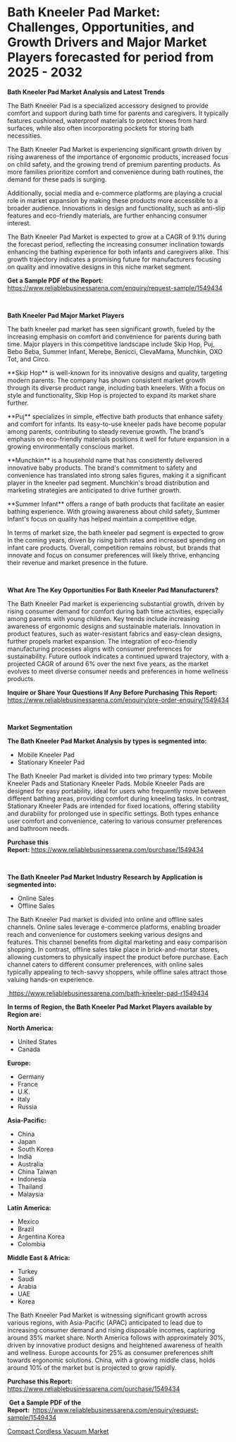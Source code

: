 <p><h1>Bath Kneeler Pad Market: Challenges, Opportunities, and Growth Drivers and Major Market Players forecasted for period from 2025 - 2032</h1></p><p><strong>Bath Kneeler Pad Market Analysis and Latest Trends</strong></p>
<p><p>The Bath Kneeler Pad is a specialized accessory designed to provide comfort and support during bath time for parents and caregivers. It typically features cushioned, waterproof materials to protect knees from hard surfaces, while also often incorporating pockets for storing bath necessities. </p><p>The Bath Kneeler Pad Market is experiencing significant growth driven by rising awareness of the importance of ergonomic products, increased focus on child safety, and the growing trend of premium parenting products. As more families prioritize comfort and convenience during bath routines, the demand for these pads is surging. </p><p>Additionally, social media and e-commerce platforms are playing a crucial role in market expansion by making these products more accessible to a broader audience. Innovations in design and functionality, such as anti-slip features and eco-friendly materials, are further enhancing consumer interest.</p><p>The Bath Kneeler Pad Market is expected to grow at a CAGR of 9.1% during the forecast period, reflecting the increasing consumer inclination towards enhancing the bathing experience for both infants and caregivers alike. This growth trajectory indicates a promising future for manufacturers focusing on quality and innovative designs in this niche market segment.</p></p>
<p><strong>Get a Sample PDF of the Report:&nbsp;</strong> <a href="https://www.reliablebusinessarena.com/enquiry/request-sample/1549434?utm_campaign=2396&utm_medium=2&utm_source=Github&utm_content=ia&utm_term=05042025&utm_id=bath-kneeler-pad">https://www.reliablebusinessarena.com/enquiry/request-sample/1549434</a></p>
<p>&nbsp;</p>
<p><strong>Bath Kneeler Pad Major Market Players</strong></p>
<p><p>The bath kneeler pad market has seen significant growth, fueled by the increasing emphasis on comfort and convenience for parents during bath time. Major players in this competitive landscape include Skip Hop, Puj, Bebo Beba, Summer Infant, Merebe, Benicci, ClevaMama, Munchkin, OXO Tot, and Circo.</p><p>**Skip Hop** is well-known for its innovative designs and quality, targeting modern parents. The company has shown consistent market growth through its diverse product range, including bath kneelers. With a focus on style and functionality, Skip Hop is projected to expand its market share further.</p><p>**Puj** specializes in simple, effective bath products that enhance safety and comfort for infants. Its easy-to-use kneeler pads have become popular among parents, contributing to steady revenue growth. The brand's emphasis on eco-friendly materials positions it well for future expansion in a growing environmentally conscious market.</p><p>**Munchkin** is a household name that has consistently delivered innovative baby products. The brand's commitment to safety and convenience has translated into strong sales figures, making it a significant player in the kneeler pad segment. Munchkin's broad distribution and marketing strategies are anticipated to drive further growth.</p><p>**Summer Infant** offers a range of bath products that facilitate an easier bathing experience. With growing awareness about child safety, Summer Infant's focus on quality has helped maintain a competitive edge.</p><p>In terms of market size, the bath kneeler pad segment is expected to grow in the coming years, driven by rising birth rates and increased spending on infant care products. Overall, competition remains robust, but brands that innovate and focus on consumer preferences will likely thrive, enhancing their revenue and market presence in the future.</p></p>
<p>&nbsp;</p>
<p><strong>What Are The Key Opportunities For Bath Kneeler Pad Manufacturers?</strong></p>
<p><p>The Bath Kneeler Pad market is experiencing substantial growth, driven by rising consumer demand for comfort during bath time activities, especially among parents with young children. Key trends include increasing awareness of ergonomic designs and sustainable materials. Innovation in product features, such as water-resistant fabrics and easy-clean designs, further propels market expansion. The integration of eco-friendly manufacturing processes aligns with consumer preferences for sustainability. Future outlook indicates a continued upward trajectory, with a projected CAGR of around 6% over the next five years, as the market evolves to meet diverse consumer needs and preferences in home wellness products.</p></p>
<p><strong>Inquire or Share Your Questions If Any Before Purchasing This Report:</strong> <a href="https://www.reliablebusinessarena.com/enquiry/pre-order-enquiry/1549434?utm_campaign=2396&utm_medium=2&utm_source=Github&utm_content=ia&utm_term=05042025&utm_id=bath-kneeler-pad">https://www.reliablebusinessarena.com/enquiry/pre-order-enquiry/1549434</a></p>
<p>&nbsp;</p>
<p><strong>Market Segmentation</strong></p>
<p><strong>The Bath Kneeler Pad Market Analysis by types is segmented into:</strong></p>
<p><ul><li>Mobile Kneeler Pad</li><li>Stationary Kneeler Pad</li></ul></p>
<p><p>The Bath Kneeler Pad market is divided into two primary types: Mobile Kneeler Pads and Stationary Kneeler Pads. Mobile Kneeler Pads are designed for easy portability, ideal for users who frequently move between different bathing areas, providing comfort during kneeling tasks. In contrast, Stationary Kneeler Pads are intended for fixed locations, offering stability and durability for prolonged use in specific settings. Both types enhance user comfort and convenience, catering to various consumer preferences and bathroom needs.</p></p>
<p><strong>Purchase this Report:&nbsp;</strong><a href="https://www.reliablebusinessarena.com/purchase/1549434?utm_campaign=2396&utm_medium=2&utm_source=Github&utm_content=ia&utm_term=05042025&utm_id=bath-kneeler-pad">https://www.reliablebusinessarena.com/purchase/1549434</a></p>
<p>&nbsp;</p>
<p><strong>The Bath Kneeler Pad Market Industry Research by Application is segmented into:</strong></p>
<p><ul><li>Online Sales</li><li>Offline Sales</li></ul></p>
<p><p>The Bath Kneeler Pad market is divided into online and offline sales channels. Online sales leverage e-commerce platforms, enabling broader reach and convenience for customers seeking various designs and features. This channel benefits from digital marketing and easy comparison shopping. In contrast, offline sales take place in brick-and-mortar stores, allowing customers to physically inspect the product before purchase. Each channel caters to different consumer preferences, with online sales typically appealing to tech-savvy shoppers, while offline sales attract those valuing hands-on experience.</p></p>
<p><a href="https://www.reliablebusinessarena.com/bath-kneeler-pad-r1549434?utm_campaign=2396&utm_medium=2&utm_source=Github&utm_content=ia&utm_term=05042025&utm_id=bath-kneeler-pad">&nbsp;https://www.reliablebusinessarena.com/bath-kneeler-pad-r1549434</a></p>
<p><strong>In terms of Region, the Bath Kneeler Pad Market Players available by Region are:</strong></p>
<p>
    <p> <strong> North America: </strong>
        <ul>
            <li>United States</li>
            <li>Canada</li>
        </ul>
        </p> 
    <p> <strong> Europe: </strong>
        <ul>
            <li>Germany</li>
            <li>France</li>
            <li>U.K.</li>
            <li>Italy</li>
            <li>Russia</li>
        </ul>
        </p> 
    <p> <strong> Asia-Pacific: </strong>
        <ul>
            <li>China</li>
            <li>Japan</li>
            <li>South Korea</li>
            <li>India</li>
            <li>Australia</li>
            <li>China Taiwan</li>
            <li>Indonesia</li>
            <li>Thailand</li>
            <li>Malaysia</li>
        </ul>
        </p> 
    <p> <strong> Latin America: </strong>
        <ul>
            <li>Mexico</li>
            <li>Brazil</li>
            <li>Argentina Korea</li>
            <li>Colombia</li>
        </ul>
        </p> 
    <p> <strong> Middle East & Africa: </strong>
        <ul>
            <li>Turkey</li>
            <li>Saudi</li>
            <li>Arabia</li>
            <li>UAE</li>
            <li>Korea</li>
        </ul>
    </p>
    </p>
<p><p>The Bath Kneeler Pad Market is witnessing significant growth across various regions, with Asia-Pacific (APAC) anticipated to lead due to increasing consumer demand and rising disposable incomes, capturing around 35% market share. North America follows with approximately 30%, driven by innovative product designs and heightened awareness of health and wellness. Europe accounts for 25% as consumer preferences shift towards ergonomic solutions. China, with a growing middle class, holds around 10% of the market but is projected to grow rapidly.</p></p>
<p><strong>Purchase this Report: </strong><a href="https://www.reliablebusinessarena.com/purchase/1549434?utm_campaign=2396&utm_medium=2&utm_source=Github&utm_content=ia&utm_term=05042025&utm_id=bath-kneeler-pad">https://www.reliablebusinessarena.com/purchase/1549434</a></p>
<p>&nbsp;<strong>Get a Sample PDF of the Report:&nbsp;&nbsp;</strong><a href="https://www.reliablebusinessarena.com/enquiry/request-sample/1549434?utm_campaign=2396&utm_medium=2&utm_source=Github&utm_content=ia&utm_term=05042025&utm_id=bath-kneeler-pad">https://www.reliablebusinessarena.com/enquiry/request-sample/1549434</a></p>
<p><strong></strong></p>
<p><p><a href="https://github.com/ilonaenterline65/Market-Research-Report-List-1/blob/main/compact-cordless-vacuum-market.md?utm_campaign=2396&utm_medium=2&utm_source=Github&utm_content=ia&utm_term=05042025&utm_id=bath-kneeler-pad">Compact Cordless Vacuum Market</a></p></p>